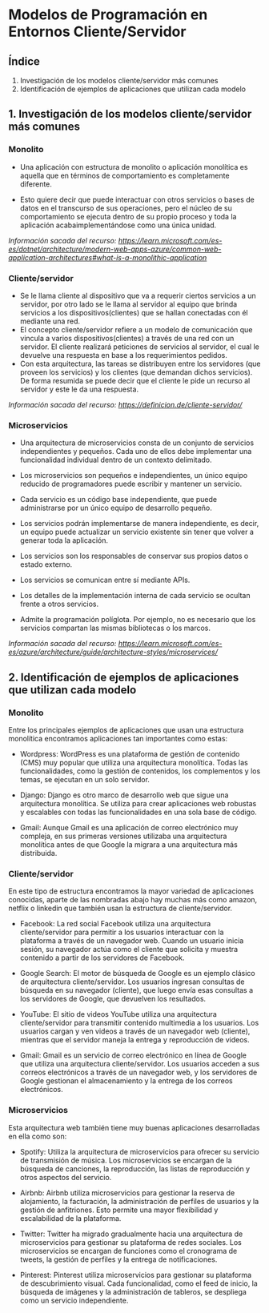 
# Modelos de Programación en Entornos Cliente/Servidor

## Índice

1. Investigación de los modelos cliente/servidor más comunes
2. Identificación de ejemplos de aplicaciones que utilizan cada modelo

## 1. Investigación de los modelos cliente/servidor más comunes

### Monolito

* Una aplicación con estructura de monolito o aplicación monolítica es aquella que en términos de comportamiento es completamente diferente.

* Esto quiere decir que puede interactuar con otros servicios o bases de datos en el transcurso de sus operaciones, pero el núcleo de su comportamiento se ejecuta dentro de su propio proceso y toda la aplicación acabaimplementándose como una única unidad.

*Información sacada del recurso: <https://learn.microsoft.com/es-es/dotnet/architecture/modern-web-apps-azure/common-web-application-architectures#what-is-a-monolithic-application>*

### Cliente/servidor

* Se le llama cliente al dispositivo que va a requerir ciertos servicios a un servidor, por otro lado se le llama al servidor al equipo que brinda servicios a los dispositivos(clientes) que se hallan conectadas con él mediante una red.
* El concepto cliente/servidor refiere a un modelo de comunicación que vincula a varios dispositivos(clientes) a través de una red con un servidor. El cliente realizará peticiones de servicios al servidor, el cual le devuelve una respuesta en base a los requerimientos pedidos.
* Con esta arquitectura, las tareas se distribuyen entre los servidores (que proveen los servicios) y los clientes (que demandan dichos servicios). De forma resumida se puede decir que el cliente le pide un recurso al servidor y este le da una respuesta.

*Información sacada del recurso: <https://definicion.de/cliente-servidor/>*

### Microservicios

* Una arquitectura de microservicios consta de un conjunto de servicios independientes y pequeños. Cada uno de ellos debe implementar una funcionalidad individual dentro de un contexto delimitado.

* Los microservicios son pequeños e independientes, un único equipo reducido de programadores puede escribir y mantener un servicio.

* Cada servicio es un código base independiente, que puede administrarse por un único equipo de desarrollo pequeño.

* Los servicios podrán implementarse de manera independiente, es decir, un equipo puede actualizar un servicio existente sin tener que volver a generar toda la aplicación.

* Los servicios son los responsables de conservar sus propios datos o estado externo.

* Los servicios se comunican entre sí mediante APIs.

* Los detalles de la implementación interna de cada servicio se ocultan frente a otros servicios.

* Admite la programación políglota. Por ejemplo, no es necesario que los servicios compartan las mismas bibliotecas o los marcos.

*Información sacada del recurso: <https://learn.microsoft.com/es-es/azure/architecture/guide/architecture-styles/microservices/>*

## 2. Identificación de ejemplos de aplicaciones que utilizan cada modelo

### Monolito

Entre los principales ejemplos de aplicaciones que usan una estructura monolítica encontramos aplicaciones tan importantes como estas:

* Wordpress: WordPress es una plataforma de gestión de contenido (CMS) muy popular que utiliza una arquitectura monolítica. Todas las funcionalidades, como la gestión de contenidos, los complementos y los temas, se ejecutan en un solo servidor.

* Django: Django es otro marco de desarrollo web que sigue una arquitectura monolítica. Se utiliza para crear aplicaciones web robustas y escalables con todas las funcionalidades en una sola base de código.

* Gmail: Aunque Gmail es una aplicación de correo electrónico muy compleja, en sus primeras versiones utilizaba una arquitectura monolítica antes de que Google la migrara a una arquitectura más distribuida.

### Cliente/servidor

En este tipo de estructura encontramos la mayor variedad de aplicaciones conocidas, aparte de las nombradas abajo hay muchas más como amazon, netflix o linkedin que también usan la estructura de cliente/servidor.

* Facebook: La red social Facebook utiliza una arquitectura cliente/servidor para permitir a los usuarios interactuar con la plataforma a través de un navegador web. Cuando un usuario inicia sesión, su navegador actúa como el cliente que solicita y muestra contenido a partir de los servidores de Facebook.

* Google Search: El motor de búsqueda de Google es un ejemplo clásico de arquitectura cliente/servidor. Los usuarios ingresan consultas de búsqueda en su navegador (cliente), que luego envía esas consultas a los servidores de Google, que devuelven los resultados.

* YouTube: El sitio de videos YouTube utiliza una arquitectura cliente/servidor para transmitir contenido multimedia a los usuarios. Los usuarios cargan y ven videos a través de un navegador web (cliente), mientras que el servidor maneja la entrega y reproducción de videos.

* Gmail: Gmail es un servicio de correo electrónico en línea de Google que utiliza una arquitectura cliente/servidor. Los usuarios acceden a sus correos electrónicos a través de un navegador web, y los servidores de Google gestionan el almacenamiento y la entrega de los correos electrónicos.

### Microservicios

Esta arquitectura web también tiene muy buenas aplicaciones desarrolladas en ella como son:

* Spotify: Utiliza la arquitectura de microservicios para ofrecer su servicio de transmisión de música. Los microservicios se encargan de la búsqueda de canciones, la reproducción, las listas de reproducción y otros aspectos del servicio.

* Airbnb: Airbnb utiliza microservicios para gestionar la reserva de alojamiento, la facturación, la administración de perfiles de usuarios y la gestión de anfitriones. Esto permite una mayor flexibilidad y escalabilidad de la plataforma.

* Twitter: Twitter ha migrado gradualmente hacia una arquitectura de microservicios para gestionar su plataforma de redes sociales. Los microservicios se encargan de funciones como el cronograma de tweets, la gestión de perfiles y la entrega de notificaciones.

* Pinterest: Pinterest utiliza microservicios para gestionar su plataforma de descubrimiento visual. Cada funcionalidad, como el feed de inicio, la búsqueda de imágenes y la administración de tableros, se despliega como un servicio independiente.
